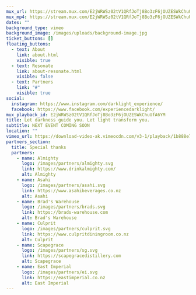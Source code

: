 ```yaml
---
mux_url: https://stream.mux.com/E2jWRWSz02tV1QRfJoTj8Bo3zF6jOUZESWkChuUfA6YM.m3u8
mux_mp4: https://stream.mux.com/E2jWRWSz02tV1QRfJoTj8Bo3zF6jOUZESWkChuUfA6YM/medium.mp4)
dates: ""
background_type: vimeo
background_image: /images/uploads/background-image.jpg
ticket_buttons: []
floating_buttons:
  - text: About
    link: about.html
    visible: true
  - text: Resonate
    link: about-resonate.html
    visible: false
  - text: Partners
    link: "#"
    visible: true
social:
  instagram: https://www.instagram.com/darklight_experience/
  facebook: https://www.facebook.com/experiencedarklight/
mux_playback_id: E2jWRWSz02tV1QRfJoTj8Bo3zF6jOUZESWkChuUfA6YM
title: Let darkness guide you. Let light transform you.
subtitle: NEXT EVENT COMING SOON
location: ""
vimeo_url: https://download-video-ak.vimeocdn.com/v3-1/playback/1b888e7c-c910-4be1-9a49-670923b32f16/1b9ea4f3-be9c5ab0?__token__=st=1751671752~exp=1751675352~acl=%2Fv3-1%2Fplayback%2F1b888e7c-c910-4be1-9a49-670923b32f16%2F1b9ea4f3-be9c5ab0%2A~hmac=a715ff560b51d534c56843e11bdfe6eb7f18b7964eefa705471f999291a6fce4&r=dXMtY2VudHJhbDE%3D
partners_section:
  title: Special thanks
  partners:
    - name: Almighty
      logo: /images/partners/almighty.svg
      link: https://www.drinkalmighty.com/
      alt: Almighty
    - name: Asahi
      logo: /images/partners/asahi.svg
      link: https://www.asahibeverages.co.nz
      alt: Asahi
    - name: Brad's Warehouse
      logo: /images/partners/brads.svg
      link: https://brads-warehouse.com
      alt: Brad's Warehouse
    - name: Culprit
      logo: /images/partners/culprit.svg
      link: https://www.culpritdiningroom.co.nz
      alt: Culprit
    - name: Scapegrace
      logo: /images/partners/sg.svg
      link: https://scapegracedistillery.com
      alt: Scapegrace
    - name: East Imperial
      logo: /images/partners/ei.svg
      link: https://eastimperial.co.nz
      alt: East Imperial
---
```

